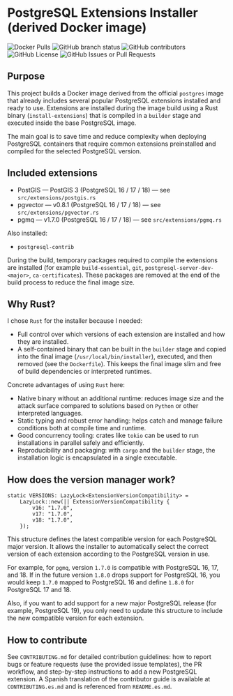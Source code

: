 # PostgreSQL Extensions Installer (derived Docker image)
![Docker Pulls](https://img.shields.io/docker/pulls/ruxwez/postgres?style=flat-square)
![GitHub branch status](https://img.shields.io/github/checks-status/ruxwez/postgres/main?style=flat-square)
![GitHub contributors](https://img.shields.io/github/contributors/ruxwez/postgres?style=flat-square)
![GitHub License](https://img.shields.io/github/license/ruxwez/postgres?style=flat-square)
![GitHub Issues or Pull Requests](https://img.shields.io/github/issues/ruxwez/postgres?style=flat-square)

## Purpose

This project builds a Docker image derived from the official `postgres` image that already includes several popular PostgreSQL extensions installed and ready to use. Extensions are installed during the image build using a Rust binary (`install-extensions`) that is compiled in a `builder` stage and executed inside the base PostgreSQL image.

The main goal is to save time and reduce complexity when deploying PostgreSQL containers that require common extensions preinstalled and compiled for the selected PostgreSQL version.

## Included extensions

- PostGIS — PostGIS 3 (PostgreSQL 16 / 17 / 18) — see `src/extensions/postgis.rs`
- pgvector — v0.8.1 (PostgreSQL 16 / 17 / 18) — see `src/extensions/pgvector.rs`
- pgmq — v1.7.0 (PostgreSQL 16 / 17 / 18) — see `src/extensions/pgmq.rs`

Also installed:

- `postgresql-contrib`

During the build, temporary packages required to compile the extensions are installed (for example `build-essential`, `git`, `postgresql-server-dev-<major>`, `ca-certificates`). These packages are removed at the end of the build process to reduce the final image size.

## Why Rust?

I chose `Rust` for the installer because I needed:

- Full control over which versions of each extension are installed and how they are installed.
- A self-contained binary that can be built in the `builder` stage and copied into the final image (`/usr/local/bin/installer`), executed, and then removed (see the `Dockerfile`). This keeps the final image slim and free of build dependencies or interpreted runtimes.

Concrete advantages of using `Rust` here:

- Native binary without an additional runtime: reduces image size and the attack surface compared to solutions based on `Python` or other interpreted languages.
- Static typing and robust error handling: helps catch and manage failure conditions both at compile time and runtime.
- Good concurrency tooling: crates like `tokio` can be used to run installations in parallel safely and efficiently.
- Reproducibility and packaging: with `cargo` and the `builder` stage, the installation logic is encapsulated in a single executable.

## How does the version manager work?

```/dev/null/versions.rs#L1-9
static VERSIONS: LazyLock<ExtensionVersionCompatibility> =
    LazyLock::new(|| ExtensionVersionCompatibility {
        v16: "1.7.0",
        v17: "1.7.0",
        v18: "1.7.0",
    });
```

This structure defines the latest compatible version for each PostgreSQL major version. It allows the installer to automatically select the correct version of each extension according to the PostgreSQL version in use.

For example, for `pgmq`, version `1.7.0` is compatible with PostgreSQL 16, 17, and 18. If in the future version `1.8.0` drops support for PostgreSQL 16, you would keep `1.7.0` mapped to PostgreSQL 16 and define `1.8.0` for PostgreSQL 17 and 18.

Also, if you want to add support for a new major PostgreSQL release (for example, PostgreSQL 19), you only need to update this structure to include the new compatible version for each extension.

## How to contribute

See `CONTRIBUTING.md` for detailed contribution guidelines: how to report bugs or feature requests (use the provided issue templates), the PR workflow, and step-by-step instructions to add a new PostgreSQL extension. A Spanish translation of the contributor guide is available at `CONTRIBUTING.es.md` and is referenced from `README.es.md`.
